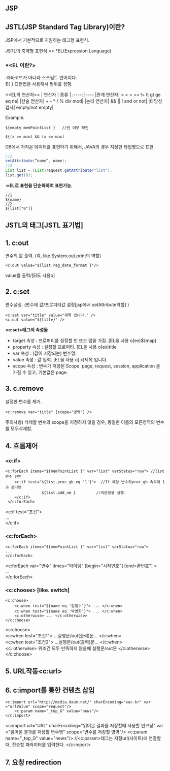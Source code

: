 ## JSP




## JSTL(JSP Standard Tag Library)이란?
JSP에서 기본적으로 지원하는 태그형 표현식.

JSTL의 축약형 표현식 => *EL(Expression Language)


### *<EL 이란?> 
:자바코드가 아니라 스크립트 언어이다.  
${ } 표현법을 사용해서 범위를 정함.   


<<EL의 연산자>>
| 연산자 | 종류 |
:----: |----
|관계 연산자| >  <   =   ==   !=  lt  gt  ge  eq  ne|
|산술 연산자| +  -  *  /  %  div  mod|
|논리 연산자| &&  ||  !  and  or  not|
|타당성 검사| empty/not empty|

Example.
```
${empty memPointList }   //빈 여부 확인

${(x >= min) && (x <= max) 
```
DB에서 가져온 데이터를 표현하기 위해서,  JAVA의 경우 지정한 타입명으로 표현.
```java
//1
setAttribute(“name”, name);
//2
List list = (List)request.getAttribute("list"); 
list.get(0); 
```
=>**EL로 표현을 단순화하여 표현가능.**
```
//1
${name}
//2
${list["0"]}
```


## JSTL의 태그[JSTL 표기법]
## 1. c:out
변수의 값 출력. (즉, like.System.out.print의 역할)
```
<c:out value="${list.reg_date_format }"/>  
```
value를 출력/[El도 사용o]


## 2. c:set 
변수설정. (변수에 값/프로퍼티값 설정[jsp에서 setAttribute역할] )
```
<c:set var="title" value="제목 입니다." />
<c:out value="${title}" />
```
**<c:set>태그의 속성들**
- target 속성 : 프로퍼티를 설정할 빈 또는 맵을 가짐. [EL을 사용 o]ex)${map}
- property 속성 : 설정할 프로퍼티. [EL을 사용 o]ex)title
- var 속성 : (값이 저장되는) 변수명.
- value 속성 : 값 입력.  [EL을 사용 o] x)제목 입니다.
- scope 속성 : 변수가 저장된  Scope. page, request, session, application 을 가질 수 있고, 기본값은 page.


## 3. c.remove
설정한 변수를 제거.
```
<c:remove var="title" [scope="영역"] />
```
주의사항) 삭제할 변수의 scope을 지정하지 않을 경우, 동일한 이름의 모든영역의 변수를 모두삭제함.


## 4. 흐름제어
### <c:if>
```
<c:forEach items="${memPointList }" var="list" varStatus="row"> //list변수 선언
    <c:if test="${list.proc_gb eq '1'}">  //If 헤당 변수의proc_gb 속석이 1과 같다면
                ${list.add_nm }         //이문장을 실행.
    </c:if>
 </c:forEach> 
```
<c:if test="조건">  
...  
</c:if>  


### <c:forEach>
```
<c:forEach items="${memPointList }" var="list" varStatus="row">
...
</c:forEach> 
```
<c:forEach var="변수" itmes="아이템" [begin="시작번호"] [end=끝번호"] >  
...  
</c:forEach>  


### <c:choose> [like. switch]
```
<c:choose>
    <c:when test="${name eq '김철수'}"> ... </c:when>
    <c:when test="${name eq '박영희'}"> ... </c:when>
    <c:otherwise> ... </c:otherwise>
</c:choose>
```
<c:choose>  
    <c:when test="조건1"> ...실행문/out(출력)문... </c:when>  
    <c:when test="조건2"> ...실행문/out(출력)문... </c:when>  
    <c: otherwise> 위조건 모두 만족하지 않을때 실행문/out문 </c:otherwise>  
</c:choose>  

## 5. URL작동<c:url>
## 6. c:import를 통한 컨텐츠 삽입
```
<c:import url="http://media.daum.net/" charEncoding="euc-kr" var ="urlValue" scope="request"/>
    <c:param name="_top_G" value="news"/>
</c:import>
```
<c:import url="URL" charEncoding="읽어온 결과를 저장할때 사용할 인코딩" var ="읽어온 결과를 저장할 변수명" scope="변수를 저장할 영역"/>
    <c:param name="_top_G" value="news"/> //<c:param>태그는 지정url(사이트)에 연결할때, 전송할 파라미터를 입력한다.
</c:import>


## 7. 요청 redirection









